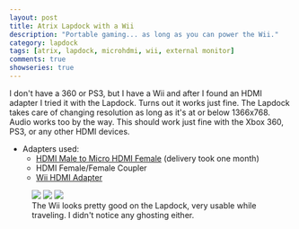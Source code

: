 ```yaml
---
layout: post
title: Atrix Lapdock with a Wii
description: "Portable gaming... as long as you can power the Wii."
category: lapdock
tags: [atrix, lapdock, microhdmi, wii, external monitor]
comments: true
showseries: true
---
```


I don't have a 360 or PS3, but I have a Wii and after I found an HDMI adapter I tried it with the Lapdock. Turns out it
works just fine. The Lapdock takes care of changing resolution as long as it's at or below 1366x768. Audio works too by
the way. This should work just fine with the Xbox 360, PS3, or any other HDMI devices.

* Adapters used:
    * [HDMI Male to Micro HDMI Female](http://www.dealextreme.com/p/hdmi-male-to-micro-hdmi-female-adapter-66079)
      (delivery took one month)
    * HDMI Female/Female Coupler
    * [Wii HDMI Adapter](http://www.amazon.com/gp/product/B0057UNPQO/)

<figure class="third">
    <a href="http://imgur.com/TXiVx"><img src="http://i.imgur.com/TXiVxm.jpg"></a>
    <a href="http://imgur.com/UkdYJ"><img src="http://i.imgur.com/UkdYJm.jpg"></a>
    <a href="http://imgur.com/cc5TK"><img src="http://i.imgur.com/cc5TKm.jpg"></a>
    <figcaption>The Wii looks pretty good on the Lapdock, very usable while traveling. I didn't notice any ghosting
    either.</figcaption>
</figure>

